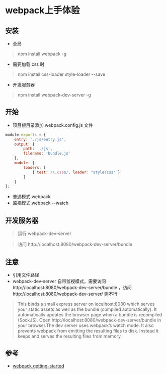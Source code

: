 # webpack上手体验

## 安装
* 全局
> npm install webpack -g

* 需要加载 css 时
> npm install css-loader style-loader --save

* 开发服务器
> npm install webpack-dev-server -g

## 开始
* 项目根目录添加 webpack.config.js 文件
```js
module.exports = {
    entry: './js/entry.js',
    output: {
        path: './js',
        filename: 'bundle.js'
    },
    module: {
        loaders: [
            { test: /\.css$/, loader: "style!css" }
        ]
    }
};
```
* 普通模式 webpack
* 监视模式 webpack --watch

## 开发服务器
> 运行 webpack-dev-server

> 访问 http://localhost:8080/webpack-dev-server/bundle

## 注意
* 引用文件路径
* webpack-dev-server 自带监视模式，需要访问 http://localhost:8080/webpack-dev-server/bundle ，访问 http://localhost:8080/webpack-dev-server/ 则不行

> This binds a small express server on localhost:8080 which serves your static assets as well as the bundle (compiled automatically). It automatically updates the browser page when a bundle is recompiled (SockJS). Open http://localhost:8080/webpack-dev-server/bundle in your browser.The dev server uses webpack’s watch mode. It also prevents webpack from emitting the resulting files to disk. Instead it keeps and serves the resulting files from memory.

## 参考
* [webpack getting-started](http://webpack.github.io/docs/tutorials/getting-started/)
